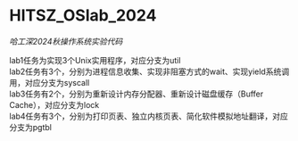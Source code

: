 # HITSZ_OSlab_2024

*哈工深2024秋操作系统实验代码*

lab1任务为实现3个Unix实用程序，对应分支为util  
lab2任务有3个，分别为进程信息收集、实现非阻塞方式的wait、实现yield系统调用，对应分支为syscall  
lab3任务有2个，分别为重新设计内存分配器、重新设计磁盘缓存（Buffer Cache），对应分支为lock  
lab4任务有3个，分别为打印页表、独立内核页表、简化软件模拟地址翻译，对应分支为pgtbl
